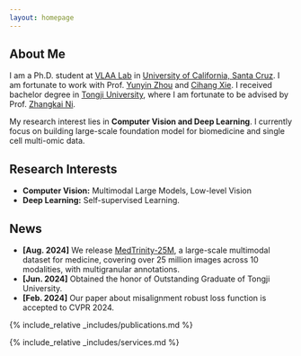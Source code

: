```yaml
---
layout: homepage
---
```


## About Me

I am a Ph.D. student at [VLAA Lab](https://ucsc-vlaa.github.io/) in [University of California, Santa Cruz](https://www.ucsc.edu/). I am fortunate to work with Prof. [Yunyin Zhou](https://yuyinzhou.github.io/) and [Cihang Xie](https://cihangxie.github.io/). I received bachelor degree in [Tongji University](https://en.tongji.edu.cn/), where I am fortunate to be advised by Prof. [Zhangkai Ni](https://eezkni.github.io/). 

My research interest lies in **Computer Vision and Deep Learning**.  I currently focus on building large-scale foundation model for biomedicine and single cell multi-omic data.

## Research Interests

- **Computer Vision:** Multimodal Large Models, Low-level Vision
- **Deep Learning:** Self-supervised Learning.

## News

- **[Aug. 2024]** We release [MedTrinity-25M](https://yunfeixie233.github.io/MedTrinity-25M/), a large-scale multimodal dataset for medicine, covering over 25 million images across 10 modalities, with multigranular annotations.
- **[Jun. 2024]** Obtained the honor of Outstanding Graduate of Tongji University.
- **[Feb. 2024]** Our paper about misalignment robust loss function is accepted to CVPR 2024.

{% include_relative _includes/publications.md %}

{% include_relative _includes/services.md %}
